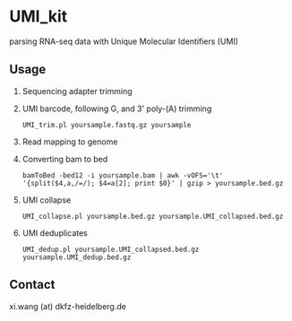 # UMI_kit

parsing RNA-seq data with Unique Molecular Identifiers (UMI)


## Usage
1. Sequencing adapter trimming

2. UMI barcode, following G, and 3' poly-(A) trimming

    ```UMI_trim.pl yoursample.fastq.gz yoursample```

3. Read mapping to genome

4. Converting bam to bed

    ```bamToBed -bed12 -i yoursample.bam | awk -vOFS='\t' '{split($4,a,/=/); $4=a[2]; print $0}' | gzip > yoursample.bed.gz```

5. UMI collapse

    ```UMI_collapse.pl yoursample.bed.gz yoursample.UMI_collapsed.bed.gz```

6. UMI deduplicates

    ```UMI_dedup.pl yoursample.UMI_collapsed.bed.gz yoursample.UMI_dedup.bed.gz```

## Contact

xi.wang (at) dkfz-heidelberg.de


